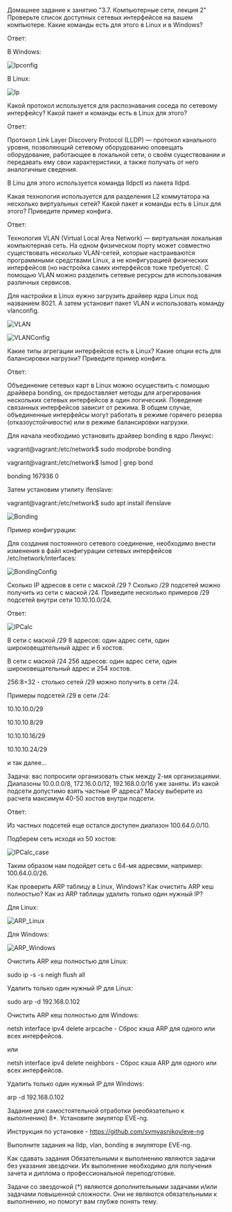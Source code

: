 Домашнее задание к занятию "3.7. Компьютерные сети, лекция 2"
Проверьте список доступных сетевых интерфейсов на вашем компьютере. Какие команды есть для этого в Linux и в Windows?

Ответ:

В Windows:

![Ipconfig](https://user-images.githubusercontent.com/95014681/162779560-4e61b96e-90b4-4a1b-aee5-ccfc8b0ea365.png)

В Linux:

![Ip](https://user-images.githubusercontent.com/95014681/162780672-61f4f5ac-0a1c-488e-9b8a-48c3d98a03cf.png)


Какой протокол используется для распознавания соседа по сетевому интерфейсу? Какой пакет и команды есть в Linux для этого?

Ответ:

Протокол Link Layer Discovery Protocol (LLDP) — протокол канального уровня, позволяющий сетевому оборудованию оповещать оборудование, работающее в локальной сети, о своём существовании и передавать ему свои характеристики, а также получать от него аналогичные сведения.

В Linu для этого используется команда lldpctl из пакета lldpd.


Какая технология используется для разделения L2 коммутатора на несколько виртуальных сетей? Какой пакет и команды есть в Linux для этого? Приведите пример конфига.

Ответ:

Технология VLAN (Virtual Local Area Network) — виртуальная локальная компьютерная сеть.
На одном физическом порту может совместно существовать несколько VLAN-сетей, которые настраиваются программными средствами Linux, а не конфигурацией физических интерфейсов (но настройка самих интерфейсов тоже требуется). С помощью VLAN можно разделить сетевые ресурсы для использования различных сервисов.

Для настройки в Linux еужно загрузить драйвер ядра Linux под названием 8021. А затем установит пакет VLAN и использовать команду vlanconfig.


![VLAN](https://user-images.githubusercontent.com/95014681/162792376-46021213-63f3-4640-93f2-137088e675b5.png)

![VLANConfig](https://user-images.githubusercontent.com/95014681/162794378-d137a271-80b1-4502-8cf8-05088439ed54.png)

Какие типы агрегации интерфейсов есть в Linux? Какие опции есть для балансировки нагрузки? Приведите пример конфига.

Ответ:

Объединение сетевых карт в Linux можно осуществить с помощью драйвера bonding, он предоставляет методы для агрегирования нескольких сетевых интерфейсов в один логический. Поведение связанных интерфейсов зависит от режима. В общем случае, объединенные интерфейсы могут работать в режиме горячего резерва (отказоустойчивости) или в режиме балансировки нагрузки.

Для начала необходимо установить драйвер bonding в ядро Линукс:

vagrant@vagrant:/etc/network$ sudo modprobe bonding

vagrant@vagrant:/etc/network$ lsmod | grep bond

bonding               167936  0


Затем установим утилиту ifenslave:

 vagrant@vagrant:/etc/network$ sudo apt install ifenslave

![Bonding](https://user-images.githubusercontent.com/95014681/163002744-f51740bc-681f-42f1-8e70-7a45b5da4e67.png)

Пример конфигурации:

Для создания постоянного сетевого соединение, необходимо внести изменения в файл конфигурации сетевых интерфейсов /etc/network/interfaces:

![BondingConfig](https://user-images.githubusercontent.com/95014681/163005521-bcb0df2a-ce83-4558-8a37-5d8ebda2e51a.png)


Сколько IP адресов в сети с маской /29 ? Сколько /29 подсетей можно получить из сети с маской /24. Приведите несколько примеров /29 подсетей внутри сети 10.10.10.0/24.

Ответ:

![IPCalc](https://user-images.githubusercontent.com/95014681/163007820-d5ffc0d0-f15e-4c53-86ab-7c7bd023b86f.png)

В сети с маской /29 8 адресов: один адрес сети, один широковещательный адрес и 6 хостов.

В сети с маской /24 256 адресов: один адрес сети, один широковещательный адрес и 254 хостов.

256:8=32 - столько сетей /29 можно получить в сети /24.

Примеры подсетей /29 в сети /24:

10.10.10.0/29

10.10.10.8/29

10.10.10.16/29

10.10.10.24/29

и так далее...


Задача: вас попросили организовать стык между 2-мя организациями. Диапазоны 10.0.0.0/8, 172.16.0.0/12, 192.168.0.0/16 уже заняты. Из какой подсети допустимо взять частные IP адреса? Маску выберите из расчета максимум 40-50 хостов внутри подсети.

Ответ:

Из частных подсетей еще остался доступен диапазон 100.64.0.0/10.

Подберем сеть исходя из 50 хостов:

![IPCalc_case](https://user-images.githubusercontent.com/95014681/163010227-9069a657-621d-4eb6-b1b1-780b2cb3561a.png)

Таким образом нам подойдет сеть с 64-мя адресвми, например: 100.64.0.0/26.


Как проверить ARP таблицу в Linux, Windows? Как очистить ARP кеш полностью? Как из ARP таблицы удалить только один нужный IP?

Для Linux:

![ARP_Linux](https://user-images.githubusercontent.com/95014681/163011584-2b25eb79-d797-43e5-ad68-14f88d3662ac.png)


Для Windows:

![ARP_Windows](https://user-images.githubusercontent.com/95014681/163011618-c32c849d-4c0a-4a1c-a66b-a98fc98cd25f.png)


Очистить ARP кеш полностью для Linux:

sudo ip -s -s neigh flush all

Удалить только один нужный IP для Linux:

sudo arp -d 192.168.0.102

Очистить ARP кеш полностью для Windows:

netsh interface ipv4 delete arpcache - Сброс кэша ARP для одного или всех интерфейсов.

или

netsh interface ipv4 delete neighbors - Сброс кэша ARP для одного или всех интерфейсов.

Удалить только один нужный IP для Windows:

arp -d 192.168.0.102

Задание для самостоятельной отработки (необязательно к выполнению)
8*. Установите эмулятор EVE-ng.

Инструкция по установке - https://github.com/svmyasnikov/eve-ng

Выполните задания на lldp, vlan, bonding в эмуляторе EVE-ng.

Как сдавать задания
Обязательными к выполнению являются задачи без указания звездочки. Их выполнение необходимо для получения зачета и диплома о профессиональной переподготовке.

Задачи со звездочкой (*) являются дополнительными задачами и/или задачами повышенной сложности. Они не являются обязательными к выполнению, но помогут вам глубже понять тему.



